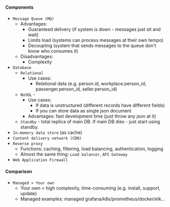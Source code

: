 #### Components
* `Message Queue (MQ)`
    * Advantages: 
        * Guaranteed delivery (if system is down - messages just sit and wait) 
        * Limits load (systems can process messages at their own tempo)
        * Decoupling (system that sends messages to the queue don't know who consumes it)
    * Disadvantages:
        * Complexity
* `Database`
    * `Relational`
        * Use cases:
            * Relational data (e.g. person.id, workplace.person_id, passenger.person_id, seller.person_id)
    * `NoSQL` - 
        * Use cases:
            * If data is unstructured (different records have different fields)
            * If you can store data as single json document
        * Advantages: fast development time (just throw any json at it)
    * `Standby` - total replica of main DB. If main DB dies - just start using standby.
* `In-memory data store` (as cache)
* `Content delivery network (CDN)`
* `Reverse proxy`
    * Functions: caching, filtering, load balancing, authentication, logging
    * Almost the same thing: `Load balancer`, `API Gateway`
* `Web Application Firewall`

#### Comparison
* `Managed > Your own`
    * Your own = high complexity, time-consuming (e.g. install, support, update)
    * Managed examples: managed grafana/k8s/prometheus/docker/elk...
